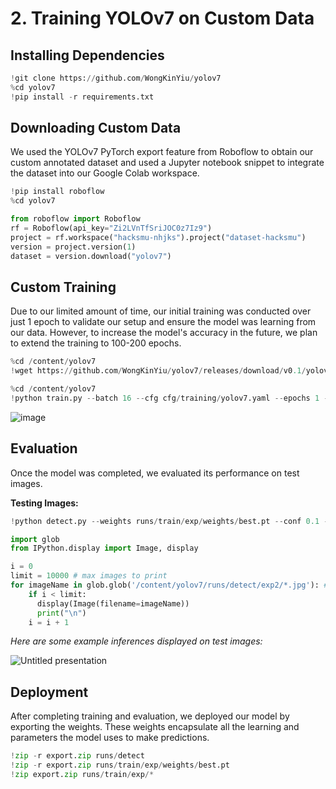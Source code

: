 # 2. Training YOLOv7 on Custom Data
## Installing Dependencies
```python
!git clone https://github.com/WongKinYiu/yolov7
%cd yolov7
!pip install -r requirements.txt
```
## Downloading Custom Data
We used the YOLOv7 PyTorch export feature from Roboflow to obtain our custom annotated dataset and used a Jupyter notebook snippet to integrate the dataset into our Google Colab workspace.
```python
!pip install roboflow
%cd yolov7

from roboflow import Roboflow
rf = Roboflow(api_key="Zi2LVnTfSriJOC0z7Iz9")
project = rf.workspace("hacksmu-nhjks").project("dataset-hacksmu")
version = project.version(1)
dataset = version.download("yolov7")
```
## Custom Training
Due to our limited amount of time, our initial training was conducted over just 1 epoch to validate our setup and ensure the model was learning from our data. However, to increase the model's accuracy in the future, we plan to extend the training to 100-200 epochs.
```python
%cd /content/yolov7
!wget https://github.com/WongKinYiu/yolov7/releases/download/v0.1/yolov7_training.pt
```
```python
%cd /content/yolov7
!python train.py --batch 16 --cfg cfg/training/yolov7.yaml --epochs 1 --data {dataset.location}/data.yaml --weights 'yolov7_training.pt' --device 0
```
![image](https://github.com/user-attachments/assets/334a5fa5-d39d-40d6-92a2-979d0e8c2f54)
## Evaluation
Once the model was completed, we evaluated its performance on test images.

**Testing Images:**
```python
!python detect.py --weights runs/train/exp/weights/best.pt --conf 0.1 --source {dataset.location}/test/images

import glob
from IPython.display import Image, display

i = 0
limit = 10000 # max images to print
for imageName in glob.glob('/content/yolov7/runs/detect/exp2/*.jpg'): #assuming JPG
    if i < limit:
      display(Image(filename=imageName))
      print("\n")
    i = i + 1
```
_Here are some example inferences displayed on test images:_

![Untitled presentation](https://github.com/user-attachments/assets/383a5d0c-1f50-429f-97b0-ca47fb8be5fa)

## Deployment
After completing training and evaluation, we deployed our model by exporting the weights. These weights encapsulate all the learning and parameters the model uses to make predictions.
``` python
!zip -r export.zip runs/detect
!zip -r export.zip runs/train/exp/weights/best.pt
!zip export.zip runs/train/exp/*
```
